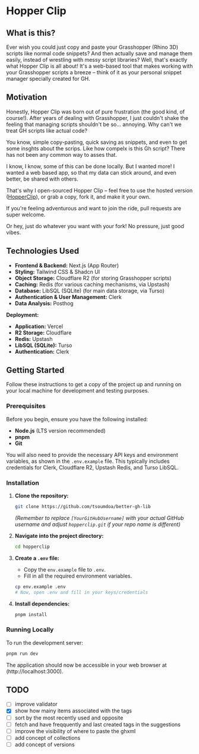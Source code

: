 # Hopper Clip

## What is this?

Ever wish you could just copy and paste your Grasshopper (Rhino 3D) scripts like normal code snippets?
And then actually save and manage them easily, instead of wrestling with messy script libraries?
Well, that's exactly what Hopper Clip is all about!
It's a web-based tool that makes working with your Grasshopper scripts a breeze
– think of it as your personal snippet manager specially created for GH.

## Motivation

Honestly, Hopper Clip was born out of pure frustration (the good kind, of course!).
After years of dealing with Grasshopper, I just couldn't shake the feeling that managing scripts shouldn't be so... annoying.
Why can't we treat GH scripts like actual code?

You know, simple copy-pasting, quick saving as snippets, and even to get some
insghts about the scrips. Like how compelx is this Gh script? There has not been
any common way to asses that.

I know, I know, some of this can be done locally. But I wanted more!
I wanted a web based app, so that my data can stick around, and even better, be shared with others.

That's why I open-sourced Hopper Clip – feel free to use the hosted version ([HopperClip](https://www.hopperclip.com/)),
or grab a copy, fork it, and make it your own.

If you're feeling adventurous and want to join the ride, pull requests are super welcome.

Or hey, just do whatever you want with your fork! No pressure, just good vibes.

## Technologies Used

- **Frontend & Backend:** Next.js (App Router)
- **Styling:** Tailwind CSS & Shadcn UI
- **Object Storage:** Cloudflare R2 (for storing Grasshopper scripts)
- **Caching:** Redis (for various caching mechanisms, via Upstash)
- **Database:** LibSQL (SQLite) (for main data storage, via Turso)
- **Authentication & User Management:** Clerk
- **Data Analysis:** Posthog

**Deployment:**

- **Application:** Vercel
- **R2 Storage:** Cloudflare
- **Redis:** Upstash
- **LibSQL (SQLite):** Turso
- **Authentication:** Clerk

## Getting Started

Follow these instructions to get a copy of the project up and running on your local machine for development and testing purposes.

### Prerequisites

Before you begin, ensure you have the following installed:

- **Node.js** (LTS version recommended)
- **pnpm**
- **Git**

You will also need to provide the necessary API keys and environment variables, as shown in the `.env.example` file. This typically includes credentials for Clerk, Cloudflare R2, Upstash Redis, and Turso LibSQL.

### Installation

1.  **Clone the repository:**
    ```bash
    git clone https://github.com/tsoumdoa/better-gh-lib
    ```
    _(Remember to replace `[YourGitHubUsername]` with your actual GitHub username and adjust `hopperclip.git` if your repo name is different)_
2.  **Navigate into the project directory:**
    ```bash
    cd hopperclip
    ```
3.  **Create a `.env` file:**

    - Copy the `env.example` file to `.env`.
    - Fill in all the required environment variables.

    ```bash
    cp env.example .env
    # Now, open .env and fill in your keys/credentials
    ```

4.  **Install dependencies:**
    ```bash
    pnpm install
    ```

### Running Locally

To run the development server:

```bash
pnpm run dev
```

The application should now be accessible in your web browser at \(http://localhost:3000\).

## TODO

- [ ] improve validator
- [x] show how mainy items associated with the tags
- [ ] sort by the most recently used and opposite
- [ ] fetch and have freqquently and last created tags in the suggestions
- [ ] improve the visibility of where to paste the ghxml
- [ ] add concept of collections
- [ ] add concept of versions
